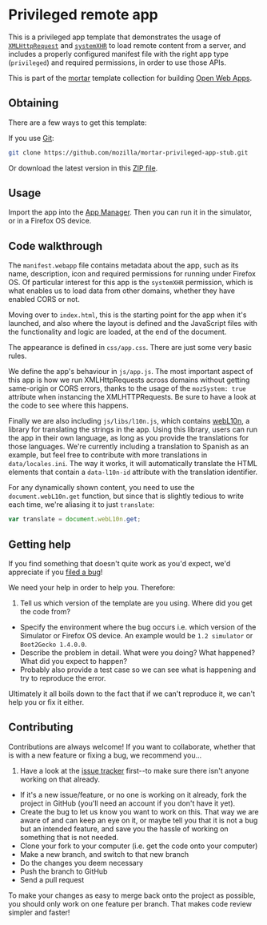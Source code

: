 # Privileged remote app

This is a privileged app template that demonstrates the usage of [`XMLHttpRequest`](https://developer.mozilla.org/docs/Web/API/XMLHttpRequest) and [`systemXHR`](https://developer.mozilla.org/Apps/Reference/Firefox_OS_device_APIs#systemXHR) to load remote content from a server, and includes a properly configured manifest file with the right app type (`privileged`) and required permissions, in order to use those APIs.

This is part of the [mortar](https://github.com/mozilla/mortar/) template collection for building [Open Web Apps](https://developer.mozilla.org/Apps).

## Obtaining

There are a few ways to get this template:

If you use [Git](http://www.git-scm.com/):

````bash
git clone https://github.com/mozilla/mortar-privileged-app-stub.git
````

Or download the latest version in this [ZIP file](https://github.com/mozilla/mortar-privileged-app-stub/archive/master.zip).


## Usage

Import the app into the [App Manager](https://developer.mozilla.org/Firefox_OS/Using_the_App_Manager). Then you can run it in the simulator, or in a Firefox OS device.

## Code walkthrough

The `manifest.webapp` file contains metadata about the app, such as its name, description, icon and required permissions for running under Firefox OS. Of particular interest for this app is the `systemXHR` permission, which is what enables us to load data from other domains, whether they have enabled CORS or not.

Moving over to `index.html`, this is the starting point for the app when it's launched, and also where the layout is defined and the JavaScript files with the functionality and logic are loaded, at the end of the document.

The appearance is defined in `css/app.css`. There are just some very basic rules.

We define the app's behaviour in `js/app.js`. The most important aspect of this app is how we run XMLHttpRequests across domains without getting same-origin or CORS errors, thanks to the usage of the `mozSystem: true` attribute when instancing the XMLHTTPRequests. Be sure to have a look at the code to see where this happens.

Finally we are also including `js/libs/l10n.js`, which contains [webL10n](https://github.com/fabi1cazenave/webL10n), a library for translating the strings in the app. Using this library, users can run the app in their own language, as long as you provide the translations for those languages. We're currently including a translation to Spanish as an example, but feel free to contribute with more translations in `data/locales.ini`. The way it works, it will automatically translate the HTML elements that contain a `data-l10n-id` attribute with the translation identifier.

For any dynamically shown content, you need to use the `document.webL10n.get` function, but since that is slightly tedious to write each time, we're aliasing it to just `translate`:

```javascript
var translate = document.webL10n.get;
```

## Getting help

If you find something that doesn't quite work as you'd expect, we'd appreciate if you [filed a bug](https://github.com/mozilla/mortar-privileged-app-stub/issues)!

We need your help in order to help you. Therefore:

1. Tell us which version of the template are you using. Where did you get the code from?
* Specify the environment where the bug occurs i.e. which version of the Simulator or Firefox OS device. An example would be `1.2 simulator` or `Boot2Gecko 1.4.0.0`. 
* Describe the problem in detail. What were you doing? What happened? What did you expect to happen?
* Probably also provide a test case so we can see what is happening and try to reproduce the error.

Ultimately it all boils down to the fact that if we can't reproduce it, we can't help you or fix it either.

## Contributing

Contributions are always welcome! If you want to collaborate, whether that is with a new feature or fixing a bug, we recommend you...

1. Have a look at the [issue tracker](https://github.com/mozilla/mortar-privileged-app-stub/issues) first--to make sure there isn't anyone working on that already.
* If it's a new issue/feature, or no one is working on it already, fork the project in GitHub (you'll need an account if you don't have it yet).
* Create the bug to let us know you want to work on this. That way we are aware of and can keep an eye on it, or maybe tell you that it is not a bug but an intended feature, and save you the hassle of working on something that is not needed.
* Clone your fork to your computer (i.e. get the code onto your computer)
* Make a new branch, and switch to that new branch
* Do the changes you deem necessary
* Push the branch to GitHub
* Send a pull request

To make your changes as easy to merge back onto the project as possible, you should only work on one feature per branch. That makes code review simpler and faster!
